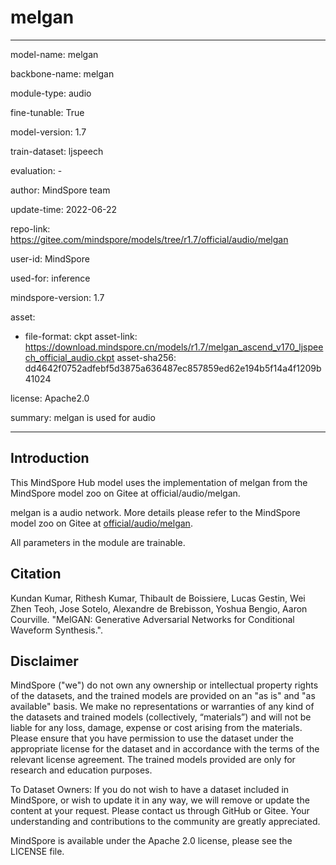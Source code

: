 # melgan

---

model-name: melgan

backbone-name: melgan

module-type: audio

fine-tunable: True

model-version: 1.7

train-dataset: ljspeech

evaluation: -

author: MindSpore team

update-time: 2022-06-22

repo-link: <https://gitee.com/mindspore/models/tree/r1.7/official/audio/melgan>

user-id: MindSpore

used-for: inference

mindspore-version: 1.7

asset:

-
    file-format: ckpt
    asset-link: <https://download.mindspore.cn/models/r1.7/melgan_ascend_v170_ljspeech_official_audio.ckpt>
    asset-sha256: dd4642f0752adfebf5d3875a636487ec857859ed62e194b5f14a4f1209b41024

license: Apache2.0

summary: melgan is used for audio

---

## Introduction

This MindSpore Hub model uses the implementation of melgan from the MindSpore model zoo on Gitee at official/audio/melgan.

melgan is a audio network. More details please refer to the MindSpore model zoo on Gitee at [official/audio/melgan](https://gitee.com/mindspore/models/blob/r1.7/official/audio/melgan/README.md).

All parameters in the module are trainable.

## Citation

Kundan Kumar, Rithesh Kumar, Thibault de Boissiere, Lucas Gestin, Wei Zhen Teoh, Jose Sotelo, Alexandre de Brebisson, Yoshua Bengio, Aaron Courville. "MelGAN: Generative Adversarial Networks for Conditional Waveform Synthesis.".

## Disclaimer

MindSpore ("we") do not own any ownership or intellectual property rights of the datasets, and the trained models are provided on an "as is" and "as available" basis. We make no representations or warranties of any kind of the datasets and trained models (collectively, “materials”) and will not be liable for any loss, damage, expense or cost arising from the materials. Please ensure that you have permission to use the dataset under the appropriate license for the dataset and in accordance with the terms of the relevant license agreement. The trained models provided are only for research and education purposes.

To Dataset Owners: If you do not wish to have a dataset included in MindSpore, or wish to update it in any way, we will remove or update the content at your request. Please contact us through GitHub or Gitee. Your understanding and contributions to the community are greatly appreciated.

MindSpore is available under the Apache 2.0 license, please see the LICENSE file.
